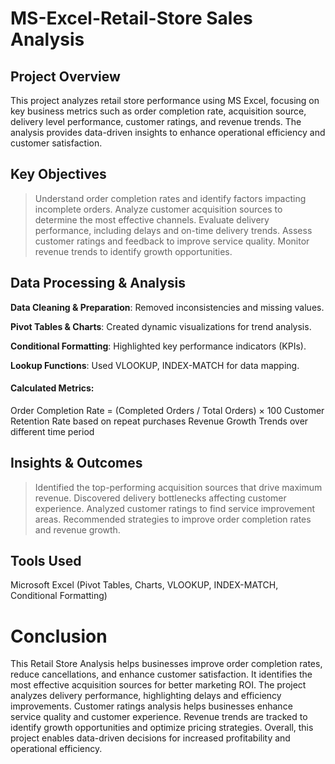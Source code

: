 # MS-Excel-Retail-Store Sales Analysis

## Project Overview

 This project analyzes retail store performance using MS Excel, focusing on key business metrics such as order completion rate, acquisition source, delivery level performance, customer ratings, and revenue trends. The analysis provides data-driven insights to enhance operational efficiency and customer satisfaction.
 
 ## Key Objectives
 
> Understand order completion rates and identify factors impacting incomplete orders.
> Analyze customer acquisition sources to determine the most effective channels.
> Evaluate delivery performance, including delays and on-time delivery trends.
> Assess customer ratings and feedback to improve service quality.
> Monitor revenue trends to identify growth opportunities.

## Data Processing & Analysis

**Data Cleaning & Preparation**: Removed inconsistencies and missing values.

**Pivot Tables & Charts**: Created dynamic visualizations for trend analysis.

**Conditional Formatting**: Highlighted key performance indicators (KPIs).

**Lookup Functions**: Used VLOOKUP, INDEX-MATCH for data mapping.

#### Calculated Metrics:

Order Completion Rate = (Completed Orders / Total Orders) × 100
Customer Retention Rate based on repeat purchases
Revenue Growth Trends over different time period

## Insights & Outcomes

> Identified the top-performing acquisition sources that drive maximum revenue.
> Discovered delivery bottlenecks affecting customer experience.
> Analyzed customer ratings to find service improvement areas.
> Recommended strategies to improve order completion rates and revenue growth.


## Tools Used

Microsoft Excel (Pivot Tables, Charts, VLOOKUP, INDEX-MATCH, Conditional Formatting)

# Conclusion

This Retail Store Analysis helps businesses improve order completion rates, reduce cancellations, and enhance customer satisfaction. It identifies the most effective acquisition sources for better marketing ROI. The project analyzes delivery performance, highlighting delays and efficiency improvements. Customer ratings analysis helps businesses enhance service quality and customer experience. Revenue trends are tracked to identify growth opportunities and optimize pricing strategies. Overall, this project enables data-driven decisions for increased profitability and operational efficiency.
